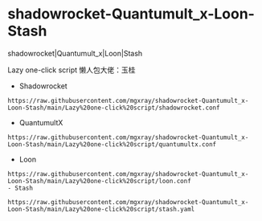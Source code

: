 # shadowrocket-Quantumult_x-Loon-Stash
shadowrocket|Quantumult_x|Loon|Stash

Lazy one-click script
懒人包大佬：玉桂
- Shadowrocket
</span>

    https://raw.githubusercontent.com/mgxray/shadowrocket-Quantumult_x-Loon-Stash/main/Lazy%20one-click%20script/shadowrocket.conf
- QuantumultX
</span>

    https://raw.githubusercontent.com/mgxray/shadowrocket-Quantumult_x-Loon-Stash/main/Lazy%20one-click%20script/quantumultx.conf
  - Loon
</span>

    https://raw.githubusercontent.com/mgxray/shadowrocket-Quantumult_x-Loon-Stash/main/Lazy%20one-click%20script/loon.conf
    - Stash
</span>

    https://raw.githubusercontent.com/mgxray/shadowrocket-Quantumult_x-Loon-Stash/main/Lazy%20one-click%20script/stash.yaml
